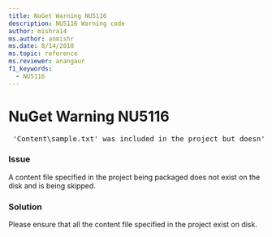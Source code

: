 ```yaml
---
title: NuGet Warning NU5116
description: NU5116 Warning code
author: mishra14
ms.author: anmishr
ms.date: 8/14/2018
ms.topic: reference
ms.reviewer: anangaur
f1_keywords: 
  - NU5116
---
```


# NuGet Warning NU5116
<pre> 'Content\sample.txt' was included in the project but doesn't exist. Skipping...</pre>

### Issue

A content file specified in the project being packaged does not exist on the disk and is being skipped.


### Solution

Please ensure that all the content file specified in the project exist on disk.

